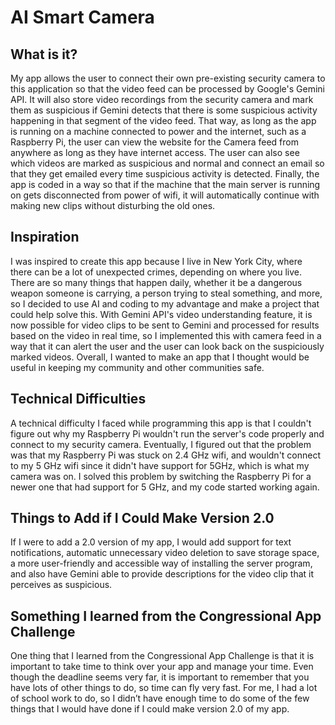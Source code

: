 # AI Smart Camera

## What is it?
My app allows the user to connect their own pre-existing security camera to this application so that the video feed can be processed by Google's Gemini API. It will also store video recordings from the security camera and mark them as suspicious if Gemini detects that there is some suspicious activity happening in that segment of the video feed. That way, as long as the app is running on a machine connected to power and the internet, such as a Raspberry Pi, the user can view the website for the Camera feed from anywhere as long as they have internet access. The user can also see which videos are marked as suspicious and normal and connect an email so that they get emailed every time suspicious activity is detected. Finally, the app is coded in a way so that if the machine that the main server is running on gets disconnected from power of wifi, it will automatically continue with making new clips without disturbing the old ones.

## Inspiration
I was inspired to create this app because I live in New York City, where there can be a lot of unexpected crimes, depending on where you live. There are so many things that happen daily, whether it be a dangerous weapon someone is carrying, a person trying to steal something, and more, so I decided to use AI and coding to my advantage and make a project that could help solve this. With Gemini API's video understanding feature, it is now possible for video clips to be sent to Gemini and processed for results based on the video in real time, so I implemented this with camera feed in a way that it can alert the user and the user can look back on the suspiciously marked videos. Overall, I wanted to make an app that I thought would be useful in keeping my community and other communities safe.

## Technical Difficulties
A technical difficulty I faced while programming this app is that I couldn't figure out why my Raspberry Pi wouldn't run the server's code properly and connect to my security camera. Eventually, I figured out that the problem was that my Raspberry Pi was stuck on 2.4 GHz wifi, and wouldn't connect to my 5 GHz wifi since it didn't have support for 5GHz, which is what my camera was on. I solved this problem by switching the Raspberry Pi for a newer one that had support for 5 GHz, and my code started working again.

## Things to Add if I Could Make Version 2.0
If I were to add a 2.0 version of my app, I would add support for text notifications, automatic unnecessary video deletion to save storage space, a more user-friendly and accessible way of installing the server program, and also have Gemini able to provide descriptions for the video clip that it perceives as suspicious.

## Something I learned from the Congressional App Challenge
One thing that I learned from the Congressional App Challenge is that it is important to take time to think over your app and manage your time. Even though the deadline seems very far, it is important to remember that you have lots of other things to do, so time can fly very fast. For me, I had a lot of school work to do, so I didn’t have enough time to do some of the few things that I would have done if I could make version 2.0 of my app.
